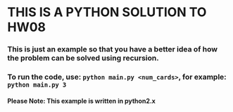 # THIS IS A PYTHON SOLUTION TO HW08

### This is just an example so that you have a better idea of how the problem can be solved using recursion.
### To run the code, use: `python main.py <num_cards>`, for example: `python main.py 3`

#### Please Note: This example is written in python2.x
